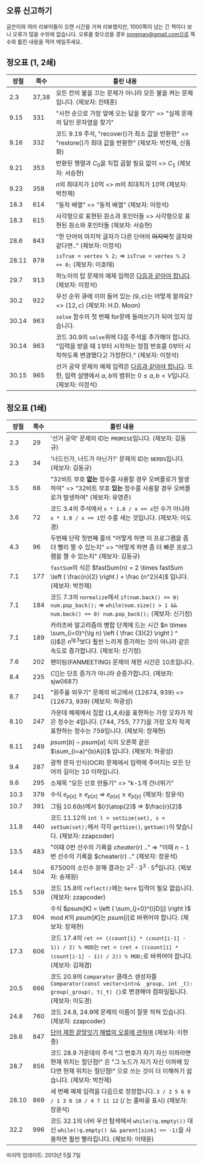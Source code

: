 ## 오류 신고하기

글쓴이와 여러 리뷰어들이 오랜 시간을 거쳐 리뷰했지만, 1000쪽이 넘는 긴 책이다 보니 오류가 많을 수밖에 없습니다. 오류를 찾으셨을 경우 jongman@gmail.com으로 쪽수와 틀린 내용을 적어 메일주세요.

## 정오표 (1, 2쇄)

장절    |쪽수   |틀린 내용										
--------|-------|------------------------------------------------------------------------------------------------------------
2.3     |37,38  |모든 칸의 불을 끄는 문제가 아니라 모든 불을 켜는 문제입니다. (제보자: 진태훈)
9.15    |331    |"사전 순으로 가장 앞에 오는 답을 찾기" => "실제 문제의 답인 문자열을 찾기"
9.16    |332    |코드 9.19 주석, "recover()가 최소 값을 반환한" => "restore()가 최대 값을 반환한" (제보자: 박찬제, 신동화)
9.21    |353    |반환된 행렬과 $C_0$을 직접 곱할 필요 없이 => $C_1$ (제보자: 서승현)
9.23    |358    |$n$의 최대치가 10억 => $m$의 최대치가 10억 (제보자: 박찬제)
18.3    |614    |"동작 배열" => "동적 배열" (제보자: 이정석)
18.3    |615    |사각형으로 표현된 원소과 포인터들 => 사각형으로 표현된 원소와 포인터들 (제보자: 서승현)
28.6    |843    |"한 단어의 마지막 글자가 다른 단어의 <s>마지막</s>첫 글자와 같다면.." (제보자: 이정석)
28.11   |878    |`isTrue = vertex % 2;` => `isTrue = vertex % 2 == 0;` (제보자: 이호태)
29.7    |913    |하노이의 탑 문제의 예제 입력은 [다음과 같아야 합니다](hanoi4b.html). (제보자: 이정석)
30.2    |922    |우선 순위 큐에 이미 들어 있는 $(9, c)$는 어떻게 할까요? => $(12, c)$ (제보자: H.D. Moon)
30.14   |963    |`solve` 함수의 첫 번째 for문에 들여쓰기가 되어 있지 않습니다.
30.14   |963    |코드 30.9의 `solve`위에 다음 주석을 추가해야 합니다. "입력을 받을 때  1부터 시작하는 정점 번호를 0부터 시작하도록 변경했다고 가정한다." (제보자: 이정석)
30.15   |965    |선거 공약 문제의 예제 입력은 [다음과 같아야 합니다](promises.html). 또한, 입력 설명에서 $a$, $b$의 범위는 $0 \le a, b < V$입니다. (제보자: 이정석)


## 정오표 (1쇄)

장절    |쪽수   |틀린 내용										
--------|-------|------------------------------------------------------------------------------------------------------------
2.3		|29		|'선거 공약' 문제의 ID는 `PROMISE`입니다. (제보자: 김동규)
2.3		|34		|'너드인가, 너드가 아닌가?' 문제의 ID는 `NERDS`입니다. (제보자: 김동규)
3.5     |68     |"32비트 부호 **없는** 정수를 사용할 경우 오버플로가 발생하여" => "32비트 부호 **있는** 정수를 사용할 경우 오버플로가 발생하여" (제보자: 유영준)
3.6		|72		|코드 3.4의 주석에서 `x * 1.0 / x == x`인 수가 아니라 `x * 1.0 / x == 1`인 수를 세는 것입니다. (제보자: 이도경)
4.3		|96		|두번째 단락 첫번째 줄의 "어떻게 하면 이 프로그램을 좀더 빨리 짤 수 있는지" => "어떻게 하면 좀 더 빠른 프로그램을 짤 수 있는지" (제보자: 김동규)
7.1     |177    |`fastSum`의 식은 $fastSum(n) = 2 \times fastSum \left ( \frac{n}{2} \right ) + \frac {n^2}{4}$ 입니다. (제보자: 박찬제)
7.1     |184    |코드 7.3의 `normalize`에서 `if(num.back() == 0) num.pop_back();` => `while(num.size() > 1 && num.back() == 0) num.pop_back();` (제보자: 신기정)
7.1     |189    |카라츠바 알고리즘의 병합 단계에 드는 시간 $n \times \sum_{i=0}^{\lg n} \left ( \frac {3}{2} \right ) ^ {i}$은 $n^{\lg 3}$보다 훨씬 느리게 증가하는 것이 아니라 같은 속도로 증가합니다. (제보자: 신기정)
7.6     |202    |팬미팅(FANMEETING) 문제의 제한 시간은 10초입니다.
8.4     |235    |$C[]$는 단조 증가가 아니라 순증가합니다. (제보자: sjw0687)
8.7     |241    |"원주율 외우기" 문제의 비고에서 {12674, 939} => {12673, 939} (제보자: 하광성)
8.10    |247    |가운데 예제에서 집합 {1,4,6}을 표현하는 가장 오차가 작은 정수는 4입니다. {744, 755, 777}을 가장 오차 작게 표현하는 정수는 759입니다. (제보자: 장재현)
8.11    |249    |$psum[b] - psum[a]$ 식의 오른쪽 끝은 $\sum_{i=a}^{b}A[i]$ 입니다. (제보자: 하광성)
9.4     |287    |광학 문자 인식(OCR) 문제에서 입력에 주어지는 모든 단어의 길이는 10 이하입니다.
9.6		|295	|소제목 "모든 신호 만들기" => "k-1개 건너뛰기"		
10.3    |379    |수식 $e_{p[x]} \ge e_{p[x]}$ => $e_{p[x]} \ge e_{p[y]}$ (제보자: 장윤석)
10.7	|391	|그림 10.6(b)에서 ${r}\atop{2}$ => $\frac{r}{2}$	
11.8    |440    |코드 11.12의 `int l = setSize(set), s = setSum(set);`에서 각각 `getSize()`, `getSum()`이 맞습니다. (제보자: zzapcoder)
13.5    |483    |"이때 0번 선수의 기록을 $cheater(r)$ .." => "이때 $n-1$번 선수의 기록을 $cheater(r) .." (제보자: 장윤석)
14.4    |504    |67500의 소인수 분해 결과는 $2^2 \cdot 3^3 \cdot 5^4$입니다. (제보자: 송재원)
15.5    |539    |코드 15.8의 `reflect()`에는 `here` 입력이 필요 없습니다. (제보자: zzapcoder)
17.3    |604    |수식 $psum[K] = \left ( \sum_{j=0}^{i}D[j] \right )$ mod $K$의 $psum[K]$는 $psum[i]$로 바뀌어야 합니다. (제보자: 장재현)
17.3    |606    |코드 17.4의 `ret += ((count[i] * (count[i-1] - 1)) / 2) % MOD`는 `ret = (ret + ((count[i] * (count[i-1] - 1)) / 2)) % MOD;`로 바뀌어야 합니다. (제보자: 김재겸)
20.5    |666    |코드 20.9의 `Comparator` 클래스 생성자를 `Comparator(const vector<int>& _group, int _t): group(_group), t(_t) {}`로 변경해야 컴파일됩니다. (제보자: 이도경)
24.8    |760    |코드 24.8, 24.9에 문제의 이름이 잘못 적혀 있습니다. (제보자: zzapcoder)
28.6    |847    |[단어 제한 끝말잇기 해법의 오류에 관하여](wordchain.html) (제보자: 이현종)
28.7    |856    |코드 28.9 가운데의 주석 "그 번호가 자기 자신 이하라면 현재 위치는 절단점!" 은 "그 노드가 자기 자신 이하에 있다면 현재 위치는 절단점!" 으로 쓰는 것이 더 이해하기 쉽습니다. (제보자: 박찬제)
28.10   |869    |세 번째 예제 입력을 다음으로 정정합니다. `3 / 2 5 6 9 / 1 3 8 10 / 4 7 11 12` (/ 는 줄바꿈 표시) (제보자: 장윤석)
32.2	|996	|코드 32.1의 너비 우선 탐색에서 `while(!q.empty())` 대신 `while(!q.empty() && parent[sink] == -1)`을 사용하면 훨씬 빨라집니다. (제보자: 이태윤)

마지막 업데이트: 2013년 5월 7일
